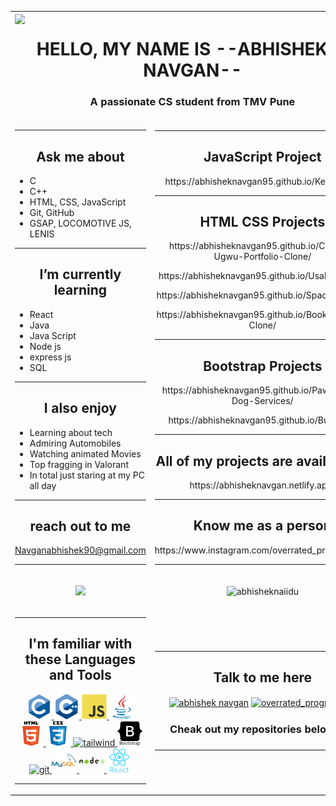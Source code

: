 <table>
  <tr>
    <th colspan="2">
      <img width="100%" align="right" src="https://raw.githubusercontent.com/Sutil/Sutil/2b2fad3bf54522bb30c8c170591fc68ff51b69e6/github-contribution-grid-snake2.svg">
      <h1 align="center">HELLO, MY NAME IS --ABHISHEK R. NAVGAN--</h1>
      <h3 align="center">A passionate CS student from TMV Pune</h3>
    </th>
  </tr>
  <tr>
    <td width="">
            
---

<h2 align="center">Ask me about</h2>
    <ul>
      <li>C</li>
      <li>C++</li>
      <li>
               HTML, CSS, JavaScript
      </li>
      <li>
             Git, GitHub
      </li>
      <li>
             GSAP, LOCOMOTIVE JS, LENIS
      </li>
    </ul>   
      
---

<h2 align="center">I’m currently learning </h2>
    <ul>
      <li>React</li>
      <li>Java</li>
      <li>Java Script</li>
      <li>Node js</li>
      <li>express js</li>
      <li> SQL</li>
    </ul>      
    
---

<h2 align="center">I also enjoy </h2>
    <ul>
      <li>Learning about tech</li>
      <li> Admiring Automobiles</li>
      <li> Watching animated Movies</li>
      <li>Top fragging in Valorant</li>
      <li> In total just staring at my PC all day</li>
    </ul>
          
---

<h2 align="center"> reach out to me</h2>
    <p  align="center"><a href="mailto:Navganabhishek90@gmail.com">Navganabhishek90@gmail.com</a></p>
          
---

</td>
<td width="">
        
---

<h2 align="center">JavaScript Project</h2>
    <p align="center">https://abhisheknavgan95.github.io/Key-Ninja/</p>
          
---

<h2 align="center">HTML CSS Projects</h2>
    <p  align="center"> https://abhisheknavgan95.github.io/Cynthia-Ugwu-Portfolio-Clone/</p>
    <p  align="center">https://abhisheknavgan95.github.io/Usability-Hub</p>
    <p  align="center">https://abhisheknavgan95.github.io/Spacify-clone/</p>
    <p  align="center">https://abhisheknavgan95.github.io/BookMyShow-Clone/</p>
          
---

<h2 align="center">Bootstrap Projects</h2>
    <p  align="center"> https://abhisheknavgan95.github.io/Paws-Play-Dog-Services/</p>
    <p  align="center"> https://abhisheknavgan95.github.io/Buildcon/</p>
          
---

<h2 align="center">All of my projects are available at</h2>
    <p  align="center">https://abhisheknavgan.netlify.app/</p>
          
---

<h2 align="center">Know me as a person</h2>
    <p  align="center"> https://www.instagram.com/overrated_programmer/</p>
          
---


</td>
  </tr>
 
  <tr>
    <td align="center">
        <img src="https://media4.giphy.com/media/h1ZxEkY5J4m2s/giphy.gif" width="400px">
    </td>
    <td width="" align="center">
      <p align="center"> <img src="https://github-readme-stats.vercel.app/api?username=AbhishekNavgan95&show_icons=true&theme=gotham" alt="abhisheknaiidu" />
    </td>
  </tr>
  <tr>
          <td width="" align="center">
                  
---

<h2 align="center">I'm familiar with these Languages and Tools</h2>
        <p align="center"> 
          <a href="https://www.cprogramming.com/" target="_blank" rel="noreferrer"> <img src="https://raw.githubusercontent.com/devicons/devicon/master/icons/c/c-original.svg" alt="c" width="40" height="40"/> </a> 
          <a href="https://www.w3schools.com/cpp/" target="_blank" rel="noreferrer"> <img src="https://raw.githubusercontent.com/devicons/devicon/master/icons/cplusplus/cplusplus-original.svg" alt="cplusplus" width="40" height="40"/> </a>
          <a href="https://developer.mozilla.org/en-US/docs/Web/JavaScript" target="_blank" rel="noreferrer"> <img src="https://raw.githubusercontent.com/devicons/devicon/master/icons/javascript/javascript-original.svg" alt="javascript" width="40" height="40"/> </a> 
          <a href="https://www.java.com" target="_blank" rel="noreferrer"> <img src="https://raw.githubusercontent.com/devicons/devicon/master/icons/java/java-original.svg" alt="java" width="40" height="40"/> </a> 
          <a href="https://www.w3.org/html/" target="_blank" rel="noreferrer"> <img src="https://raw.githubusercontent.com/devicons/devicon/master/icons/html5/html5-original-wordmark.svg" alt="html5" width="40" height="40"/> </a> 
          <a href="https://www.w3schools.com/css/" target="_blank" rel="noreferrer"> <img src="https://raw.githubusercontent.com/devicons/devicon/master/icons/css3/css3-original-wordmark.svg" alt="css3" width="40" height="40"/> </a>
          <a href="https://tailwindcss.com/" target="_blank" rel="noreferrer"> <img src="https://www.vectorlogo.zone/logos/tailwindcss/tailwindcss-icon.svg" alt="tailwind" width="40" height="40"/> </a> 
          <a href="https://getbootstrap.com" target="_blank" rel="noreferrer"> <img src="https://raw.githubusercontent.com/devicons/devicon/master/icons/bootstrap/bootstrap-plain-wordmark.svg" alt="bootstrap" width="40" height="40"/> </a>   
          <a href="https://git-scm.com/" target="_blank" rel="noreferrer"> <img src="https://www.vectorlogo.zone/logos/git-scm/git-scm-icon.svg" alt="git" width="40" height="40"/> </a> 
          <a href="https://www.mysql.com/" target="_blank" rel="noreferrer"> <img src="https://raw.githubusercontent.com/devicons/devicon/master/icons/mysql/mysql-original-wordmark.svg" alt="mysql" width="40" height="40"/> </a> 
          <a href="https://nodejs.org" target="_blank" rel="noreferrer"> <img src="https://raw.githubusercontent.com/devicons/devicon/master/icons/nodejs/nodejs-original-wordmark.svg" alt="nodejs" width="40" height="40"/> </a> 
          <a href="https://reactjs.org/" target="_blank" rel="noreferrer"> <img src="https://raw.githubusercontent.com/devicons/devicon/master/icons/react/react-original-wordmark.svg" alt="react" width="40" height="40"/> </a> 
      </p>
            
---

</td>
    <td align="center">       
            
---

<h2 align="center">Talk to me here</h2>
        <p align="center">
          <a href="https://linkedin.com/in/abhishek navgan" target="blank"><img align="center" src="https://raw.githubusercontent.com/rahuldkjain/github-profile-readme-generator/master/src/images/icons/Social/linked-in-alt.svg" alt="abhishek navgan" height="30" width="40" /></a>
          <a href="https://instagram.com/overrated_programmer" target="blank"><img align="center" src="https://raw.githubusercontent.com/rahuldkjain/github-profile-readme-generator/master/src/images/icons/Social/instagram.svg" alt="overrated_programmer" height="30" width="40" /></a>
       </p>
        <h3>Cheak out my repositories below ⬇️⬇️⬇️</h3>
              
---

</td>
  </tr>
</table>
